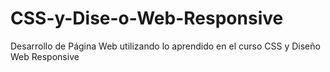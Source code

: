 # CSS-y-Dise-o-Web-Responsive
Desarrollo de Página Web utilizando lo aprendido en el curso CSS y Diseño Web Responsive
